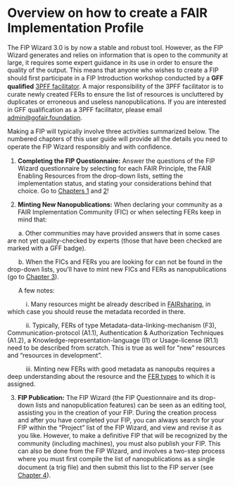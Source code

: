 # Overview on how to create a FAIR Implementation Profile

The FIP Wizard 3.0 is by now a stable and robust tool. However, as the FIP Wizard generates and relies on information that is open to the community at large, it requires some expert guidance in its use in order to ensure the quality of the output. This means that anyone who wishes to create a FIP should ﬁrst participate in a FIP Introduction workshop conducted by a **GFF qualiﬁed** [3PFF facilitator](https://osf.io/hvdcb). A major responsibility of the 3PFF facilitator is to curate newly created FERs to ensure the list of resources is uncluttered by duplicates or erroneous and useless nanopublications. If you are interested in GFF qualiﬁcation as a 3PFF facilitator, please email admin@gofair.foundation.

Making a FIP will typically involve three activities summarized below. The numbered chapters of this user guide will provide all the details you need to operate the FIP Wizard responsibly and with conﬁdence.

 
1.	**Completing the FIP Ǫuestionnaire:** Answer the questions of the FIP Wizard questionnaire by selecting for each FAIR Principle, the FAIR Enabling Resources from the drop-down lists, setting the implementation status, and stating your considerations behind that choice. Go to [Chapters 1](https://gofair-foundation.github.io/fip/GettingStarted.html) and [2](https://gofair-foundation.github.io/fip/CompletingQuestionnaire.html)!

  
2.	**Minting New Nanopublications:** When declaring your community as a FAIR Implementation Community (FIC) or when selecting FERs keep in mind that:
 
&ensp;&ensp;&ensp; a.    Other communities may have provided answers that in some cases are not yet quality-checked by experts (those that have been checked are marked with a GFF badge).

&ensp;&ensp;&ensp; b.    When the FICs and FERs you are looking for can not be found in the drop-down lists, you’ll have to mint new FICs and FERs as nanopublications (go to [Chapter 3](https://gofair-foundation.github.io/fip/MintingNanopublications.html)).

&ensp;&ensp;&ensp; A few notes:

&ensp;&ensp;&ensp;&ensp;&ensp;&ensp;i.	Many resources might be already described in [FAIRsharing](https://fairsharing.org/), in which case you should reuse the metadata recorded in there.

&ensp;&ensp;&ensp;&ensp;&ensp;&ensp;ii.	Typically, FERs of type Metadata-data-linking-mechanism (F3), Communication-protocol (A1.1), Authentication & Authorization Techniques (A1.2), a Knowledge-representation-language (I1) or Usage-license (R1.1) need to be described from scratch. This is true as well for “new” resources and “resources in development”.

&ensp;&ensp;&ensp;&ensp;&ensp;&ensp;iii.	Minting new FERs with good metadata as nanopubs requires a deep understanding about the resource and the [FER types](www.brokenlink.org) to which it is assigned.
 

3.	**FIP Publication:** The FIP Wizard (the FIP Ǫuestionnaire and its drop-down lists and nanopublication features) can be seen as an editing tool, assisting you in the creation of your FIP. During the creation process and after you have completed your FIP, you can always search for your FIP within the “Project” list of the FIP Wizard, and view and revise it as you like. However, to make a deﬁnitive FIP that will be recognized by the community (including machines), you must also publish your FIP. This can also be done from the FIP Wizard, and involves a two-step process where you must ﬁrst compile the list of nanopublications as a single document (a trig ﬁle) and then submit this list to the FIP server (see [Chapter 4](https://gofair-foundation.github.io/fip/Publishing.html)).

